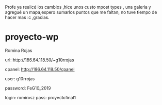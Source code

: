 Profe ya realicé los cambios ,hice unos custo mpost types , una galeria y agregué un mapa,espero sumarlos puntos que me faltan,
no tuve tiempo de hacer mas :c  ,gracias.




# proyecto-wp

Romina Rojas
  
  
url: http://186.64.118.50/~g10rrojas
  
cpanel: http://186.64.118.50/cpanel
  
user: g10rrojas
   
password: FeG10_2019


login: romirosz
pass: proyectofinal1
